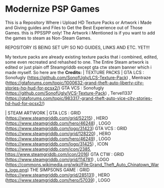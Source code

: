 # Modernize PSP Games
This is a Repository Where i Upload HD Texture Packs or Artwork i Made and Giving guides and Files to Get the Best Experience out of Those Games. this is PPSSPP only!
The Artwork i Mentioned is if you want to add the games to steam as Non-Steam Games.

REPOSITORY IS BEING SET UP! SO NO GUIDES, LINKS AND ETC. YET!!!

My texture packs are already existing texture packs that i combined, edited, some even recreated and rehashed to one. The Entire Steam artwork is edited or just plain off Steamgriddb except gta ctw steam banner which i made myself.
So here are the **Credits:**
| TEXTURE PACKS |
GTA LCS : Sonofugly (https://github.com/SonofUgly/LCS-Texture-Pack) , Mentraze (https://gtaforums.com/topic/1000632-grand-theft-auto-liberty-city-stories-hq-hud-for-pcsx2/)
GTA VCS : Sonofugly (https://github.com/SonofUgly/VCS-Texture-Pack) , Tervel1337 (https://gtaforums.com/topic/983317-grand-theft-auto-vice-city-stories-hd-hud-for-pcsx2/)

| STEAM ARTWORK |
GTA LCS : GRID (https://www.steamgriddb.com/grid/52215) , HERO (https://www.steamgriddb.com/hero/46248) , LOGO (https://www.steamgriddb.com/logo/31423)
GTA VCS : GRID (https://www.steamgriddb.com/grid/128220) , HERO (https://www.steamgriddb.com/hero/46249) , LOGO (https://www.steamgriddb.com/logo/31425) , ICON (https://www.steamgriddb.com/icon/2385, https://www.steamgriddb.com/icon/2016)
GTA CTW : GRID (https://www.steamgriddb.com/grid/114781) , LOGO (https://commons.wikimedia.org/wiki/File:Grand_Theft_Auto_Chinatown_Wars_logo.png)
THE SIMPSONS GAME : GRID (https://www.steamgriddb.com/grid/285131) , HERO (https://www.steamgriddb.com/hero/57039) , LOGO  
